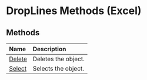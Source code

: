 
# DropLines Methods (Excel)

## Methods



|**Name**|**Description**|
|:-----|:-----|
| [Delete](c02ab83f-498b-8358-b840-b369fb1b6c1b.md)|Deletes the object.|
| [Select](94f3c126-285a-1564-e096-1f45a61802cb.md)|Selects the object.|
